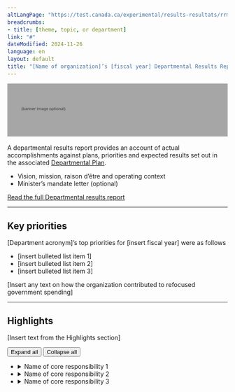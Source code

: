 ```yaml
---
altLangPage: "https://test.canada.ca/experimental/results-resultats/rrm-en-un-coup-doeil.html"
breadcrumbs:
- title: [theme, topic, or department]
link: "#"
dateModified: 2024-11-26
language: en
layout: default
title: "[Name of organization]’s [fiscal year] Departmental Results Report: At a glance"
---
```

<div class="parbase section">
    <img alt="" class="img-responsive center-block mrgn-tp-lg mrgn-bttm-lg" src="https://raw.githubusercontent.com/gc-proto/experimental/master/results-resultats/banner.png">
    <p>A departmental results report provides an account of actual accomplishments against plans, priorities and
        expected results set out in the associated <a href="/experimental/departmental-plans-ministeriels/dp-at-glance.html">Departmental Plan</a>.</p>
    <ul>
        <li>Vision, mission, raison d&#8217;&ecirc;tre and operating context</li>
        <li>Minister’s mandate letter (optional)</li>
    </ul>
    <div class="mrgn-tp-lg">
        <p><a href="/experimental/results-resultats/drr-full-page.html"
                class="btn btn-primary btn-lg">Read the full Departmental results report</a></p>
    </div>
    <hr>
    <section>
        <h2>Key priorities</h2>
        <p>[Department acronym]’s top priorities for [insert fiscal year] were as follows</p>
        <ul>
            <li>[insert bulleted list item 1]</li>
            <li>[insert bulleted list item 2]</li>
            <li>[insert bulleted list item 3]</li>
        </ul>
        <p>[Insert any text on how the organization contributed to refocused government spending]</p>
    </section>
    <hr>
    <section>
        <h2>Highlights</h2>
        <p>[Insert text from the Highlights section]</p>
        <div id="cores">
            <div class="btn-group mrgn-bttm-md">
                <button type="button" class="btn btn-default wb-toggle" data-toggle="{&quot;selector&quot;: &quot;details&quot;, &quot;parent&quot;: &quot;#cores&quot;, &quot;type&quot;: &quot;on&quot;}">Expand all</button>
                <button type="button" class="btn btn-default wb-toggle" data-toggle="{&quot;selector&quot;: &quot;details&quot;, &quot;parent&quot;: &quot;#cores&quot;, &quot;type&quot;: &quot;off&quot;}">Collapse all</button>
            </div>
            <ul class="list-unstyled">
                <li>
                    <details>
                        <summary class="wb-toggle" data-toggle='{"print":"on"}'>Name of core responsibility 1</summary>
                        <div>
                            <p><strong>Actual spending:</strong> [Insert amount]</p>
                            <p><strong>Actual human resources:</strong> [Insert number]</p>
                            <p><strong>Results - what we achieved:</strong></p>
                            <ul>
                                <li>[insert bulleted list item 1]</li>
                                <li>[insert bulleted list item 2]</li>
                                <li>[insert bulleted list item 3]</li>
                            </ul>
                            <p>More information about [name of core responsibility] [hyperlink to full plan, core
                                responsibility 1, progress on results section] can be found in the "Results - what we
                                achieved” section of the full departmental results report.</p>
                        </div>
                    </details>
                </li>
                <li>
                    <details>
                        <summary class="wb-toggle" data-toggle='{"print":"on"}'>Name of core responsibility 2</summary>
                        <div>
                            <p><strong>Actual spending:</strong> [Insert amount]</p>
                            <p><strong>Actual human resources:</strong> [Insert number]</p>
                            <p><strong>Results - what we achieved:</strong></p>
                            <ul>
                                <li>[insert bulleted list item 1]</li>
                                <li>[insert bulleted list item 2]</li>
                                <li>[insert bulleted list item 3]</li>
                            </ul>
                            <p>More information about [name of core responsibility] [hyperlink to full plan, core
                                responsibility 2, progress on results section] can be found in the "Results - what we
                                achieved” section of the full departmental results report.</p>
                        </div>
                    </details>
                </li>
                <li>
                    <details>
                        <summary class="wb-toggle" data-toggle='{"print":"on"}'>Name of core responsibility 3</summary>
                        <div>
                            <p><strong>Actual spending:</strong> [Insert amount]</p>
                            <p><strong>Actual human resources:</strong> [Insert number]</p>
                            <p><strong>Results - what we achieved:</strong></p>
                            <ul>
                                <li>[insert bulleted list item 1]</li>
                                <li>[insert bulleted list item 2]</li>
                                <li>[insert bulleted list item 3]</li>
                            </ul>
                            <p>More information about [name of core responsibility] [hyperlink to full plan, core
                                responsibility 3, progress on results section] can be found in the "Results - what we
                                achieved” section of the full departmental results report.</p>
                        </div>
                    </details>
                </li>
            </ul>
        </div>
    </section>
</div>